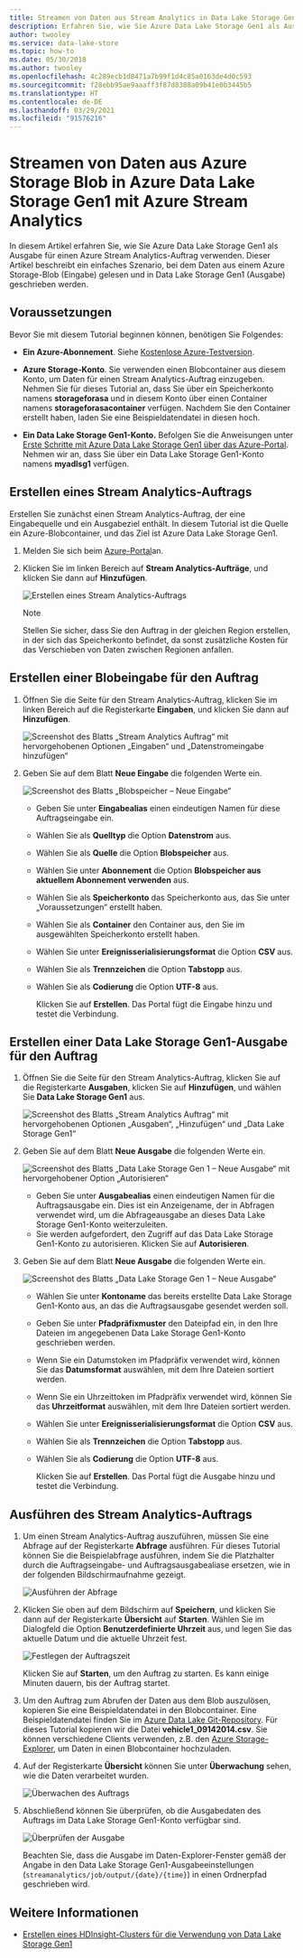 ```yaml
---
title: Streamen von Daten aus Stream Analytics in Data Lake Storage Gen1 – Azure
description: Erfahren Sie, wie Sie Azure Data Lake Storage Gen1 als Ausgabe für einen Azure Stream Analytics-Auftrag verwenden, mit einem einfachen Szenario, das Daten aus einem Azure Storage Blob liest.
author: twooley
ms.service: data-lake-store
ms.topic: how-to
ms.date: 05/30/2018
ms.author: twooley
ms.openlocfilehash: 4c289ecb1d8471a7b99f1d4c85a0163de4d0c593
ms.sourcegitcommit: f28ebb95ae9aaaff3f87d8388a09b41e0b3445b5
ms.translationtype: HT
ms.contentlocale: de-DE
ms.lasthandoff: 03/29/2021
ms.locfileid: "91576216"
---
```

# <a name="stream-data-from-azure-storage-blob-into-azure-data-lake-storage-gen1-using-azure-stream-analytics"></a>Streamen von Daten aus Azure Storage Blob in Azure Data Lake Storage Gen1 mit Azure Stream Analytics
In diesem Artikel erfahren Sie, wie Sie Azure Data Lake Storage Gen1 als Ausgabe für einen Azure Stream Analytics-Auftrag verwenden. Dieser Artikel beschreibt ein einfaches Szenario, bei dem Daten aus einem Azure Storage-Blob (Eingabe) gelesen und in Data Lake Storage Gen1 (Ausgabe) geschrieben werden.

## <a name="prerequisites"></a>Voraussetzungen
Bevor Sie mit diesem Tutorial beginnen können, benötigen Sie Folgendes:

* **Ein Azure-Abonnement**. Siehe [Kostenlose Azure-Testversion](https://azure.microsoft.com/pricing/free-trial/).

* **Azure Storage-Konto**. Sie verwenden einen Blobcontainer aus diesem Konto, um Daten für einen Stream Analytics-Auftrag einzugeben. Nehmen Sie für dieses Tutorial an, dass Sie über ein Speicherkonto namens **storageforasa** und in diesem Konto über einen Container namens **storageforasacontainer** verfügen. Nachdem Sie den Container erstellt haben, laden Sie eine Beispieldatendatei in diesen hoch. 
  
* **Ein Data Lake Storage Gen1-Konto.** Befolgen Sie die Anweisungen unter [Erste Schritte mit Azure Data Lake Storage Gen1 über das Azure-Portal](data-lake-store-get-started-portal.md). Nehmen wir an, dass Sie über ein Data Lake Storage Gen1-Konto namens **myadlsg1** verfügen. 

## <a name="create-a-stream-analytics-job"></a>Erstellen eines Stream Analytics-Auftrags
Erstellen Sie zunächst einen Stream Analytics-Auftrag, der eine Eingabequelle und ein Ausgabeziel enthält. In diesem Tutorial ist die Quelle ein Azure-Blobcontainer, und das Ziel ist Azure Data Lake Storage Gen1.

1. Melden Sie sich beim [Azure-Portal](https://portal.azure.com)an.

2. Klicken Sie im linken Bereich auf **Stream Analytics-Aufträge**, und klicken Sie dann auf **Hinzufügen**.

    ![Erstellen eines Stream Analytics-Auftrags](./media/data-lake-store-stream-analytics/create.job.png "Erstellen eines Stream Analytics-Auftrags")

    > [!NOTE]
    > Stellen Sie sicher, dass Sie den Auftrag in der gleichen Region erstellen, in der sich das Speicherkonto befindet, da sonst zusätzliche Kosten für das Verschieben von Daten zwischen Regionen anfallen.
    >

## <a name="create-a-blob-input-for-the-job"></a>Erstellen einer Blobeingabe für den Auftrag

1. Öffnen Sie die Seite für den Stream Analytics-Auftrag, klicken Sie im linken Bereich auf die Registerkarte **Eingaben**, und klicken Sie dann auf **Hinzufügen**.

    ![Screenshot des Blatts „Stream Analytics Auftrag“ mit hervorgehobenen Optionen „Eingaben“ und „Datenstromeingabe hinzufügen“](./media/data-lake-store-stream-analytics/create.input.1.png "Hinzufügen einer Eingabe zu Ihrem Auftrag")

2. Geben Sie auf dem Blatt **Neue Eingabe** die folgenden Werte ein.

    ![Screenshot des Blatts „Blobspeicher – Neue Eingabe“](./media/data-lake-store-stream-analytics/create.input.2.png "Hinzufügen einer Eingabe zu Ihrem Auftrag")

   * Geben Sie unter **Eingabealias** einen eindeutigen Namen für diese Auftragseingabe ein.
   * Wählen Sie als **Quelltyp** die Option **Datenstrom** aus.
   * Wählen Sie als **Quelle** die Option **Blobspeicher** aus.
   * Wählen Sie unter **Abonnement** die Option **Blobspeicher aus aktuellem Abonnement verwenden** aus.
   * Wählen Sie als **Speicherkonto** das Speicherkonto aus, das Sie unter „Voraussetzungen“ erstellt haben. 
   * Wählen Sie als **Container** den Container aus, den Sie im ausgewählten Speicherkonto erstellt haben.
   * Wählen Sie unter **Ereignisserialisierungsformat** die Option **CSV** aus.
   * Wählen Sie als **Trennzeichen** die Option **Tabstopp** aus.
   * Wählen Sie als **Codierung** die Option **UTF-8** aus.

     Klicken Sie auf **Erstellen**. Das Portal fügt die Eingabe hinzu und testet die Verbindung.


## <a name="create-a-data-lake-storage-gen1-output-for-the-job"></a>Erstellen einer Data Lake Storage Gen1-Ausgabe für den Auftrag

1. Öffnen Sie die Seite für den Stream Analytics-Auftrag, klicken Sie auf die Registerkarte **Ausgaben**, klicken Sie auf **Hinzufügen**, und wählen Sie **Data Lake Storage Gen1** aus.

    ![Screenshot des Blatts „Stream Analytics Auftrag“ mit hervorgehobenen Optionen „Ausgaben“, „Hinzufügen“ und „Data Lake Storage Gen1“](./media/data-lake-store-stream-analytics/create.output.1.png "Hinzufügen einer Ausgabe zu Ihrem Auftrag")

2. Geben Sie auf dem Blatt **Neue Ausgabe** die folgenden Werte ein.

    ![Screenshot des Blatts „Data Lake Storage Gen 1 – Neue Ausgabe“ mit hervorgehobener Option „Autorisieren“](./media/data-lake-store-stream-analytics/create.output.2.png "Hinzufügen einer Ausgabe zu Ihrem Auftrag")

    * Geben Sie unter **Ausgabealias** einen eindeutigen Namen für die Auftragsausgabe ein. Dies ist ein Anzeigename, der in Abfragen verwendet wird, um die Abfrageausgabe an dieses Data Lake Storage Gen1-Konto weiterzuleiten.
    * Sie werden aufgefordert, den Zugriff auf das Data Lake Storage Gen1-Konto zu autorisieren. Klicken Sie auf **Autorisieren**.

3. Geben Sie auf dem Blatt **Neue Ausgabe** die folgenden Werte ein.

    ![Screenshot des Blatts „Data Lake Storage Gen 1 – Neue Ausgabe“](./media/data-lake-store-stream-analytics/create.output.3.png "Hinzufügen einer Ausgabe zu Ihrem Auftrag")

   * Wählen Sie unter **Kontoname** das bereits erstellte Data Lake Storage Gen1-Konto aus, an das die Auftragsausgabe gesendet werden soll.
   * Geben Sie unter **Pfadpräfixmuster** den Dateipfad ein, in den Ihre Dateien im angegebenen Data Lake Storage Gen1-Konto geschrieben werden.
   * Wenn Sie ein Datumstoken im Pfadpräfix verwendet wird, können Sie das **Datumsformat** auswählen, mit dem Ihre Dateien sortiert werden.
   * Wenn Sie ein Uhrzeittoken im Pfadpräfix verwendet wird, können Sie das **Uhrzeitformat** auswählen, mit dem Ihre Dateien sortiert werden.
   * Wählen Sie unter **Ereignisserialisierungsformat** die Option **CSV** aus.
   * Wählen Sie als **Trennzeichen** die Option **Tabstopp** aus.
   * Wählen Sie als **Codierung** die Option **UTF-8** aus.
    
     Klicken Sie auf **Erstellen**. Das Portal fügt die Ausgabe hinzu und testet die Verbindung.
    
## <a name="run-the-stream-analytics-job"></a>Ausführen des Stream Analytics-Auftrags

1. Um einen Stream Analytics-Auftrag auszuführen, müssen Sie eine Abfrage auf der Registerkarte **Abfrage** ausführen. Für dieses Tutorial können Sie die Beispielabfrage ausführen, indem Sie die Platzhalter durch die Auftragseingabe- und Auftragsausgabealiase ersetzen, wie in der folgenden Bildschirmaufnahme gezeigt.

    ![Ausführen der Abfrage](./media/data-lake-store-stream-analytics/run.query.png "Abfrage ausführen")

2. Klicken Sie oben auf dem Bildschirm auf **Speichern**, und klicken Sie dann auf der Registerkarte **Übersicht** auf **Starten**. Wählen Sie im Dialogfeld die Option **Benutzerdefinierte Uhrzeit** aus, und legen Sie das aktuelle Datum und die aktuelle Uhrzeit fest.

    ![Festlegen der Auftragszeit](./media/data-lake-store-stream-analytics/run.query.2.png "Festlegen der Auftragszeit")

    Klicken Sie auf **Starten**, um den Auftrag zu starten. Es kann einige Minuten dauern, bis der Auftrag startet.

3. Um den Auftrag zum Abrufen der Daten aus dem Blob auszulösen, kopieren Sie eine Beispieldatendatei in den Blobcontainer. Eine Beispieldatendatei finden Sie im [Azure Data Lake Git-Repository](https://github.com/Azure/usql/tree/master/Examples/Samples/Data/AmbulanceData/Drivers.txt). Für dieses Tutorial kopieren wir die Datei **vehicle1_09142014.csv**. Sie können verschiedene Clients verwenden, z.B. den [Azure Storage-Explorer](https://storageexplorer.com/), um Daten in einen Blobcontainer hochzuladen.

4. Auf der Registerkarte **Übersicht** können Sie unter **Überwachung** sehen, wie die Daten verarbeitet wurden.

    ![Überwachen des Auftrags](./media/data-lake-store-stream-analytics/run.query.3.png "Überwachen des Auftrags")

5. Abschließend können Sie überprüfen, ob die Ausgabedaten des Auftrags im Data Lake Storage Gen1-Konto verfügbar sind. 

    ![Überprüfen der Ausgabe](./media/data-lake-store-stream-analytics/run.query.4.png "Überprüfen der Ausgabe")

    Beachten Sie, dass die Ausgabe im Daten-Explorer-Fenster gemäß der Angabe in den Data Lake Storage Gen1-Ausgabeeinstellungen (`streamanalytics/job/output/{date}/{time}`) in einen Ordnerpfad geschrieben wird.  

## <a name="see-also"></a>Weitere Informationen
* [Erstellen eines HDInsight-Clusters für die Verwendung von Data Lake Storage Gen1](data-lake-store-hdinsight-hadoop-use-portal.md)
